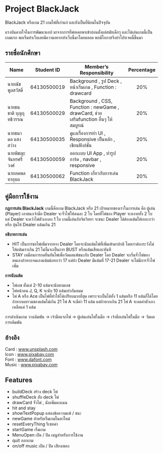 
# Project BlackJack

BlackJack หรือเกม 21 เกมไพ่ที่เก่าแก่ และยังเป็นที่นิยมในปัจจุบัน

แรงบันดาลใจในการพัฒนาแอป
มาจากการที่พ่อเคยพาเข้าบ่อนตั้งแต่สมัยเด็กๆ และได้เล่นเกมนี้เป็นเกมแรก พอเริ่มทำเว็บเลยมีความอยากทำเว็บนี้มาโดยตลอด พอมีโอกาสจึงทำโปรเจคนี้ขึ้นมา

## รายชื่อนักศึกษา

| Name | Student ID |  Member’s Responsibility | Percentage |
| - | - | - | :-: |
| นายณัช พูลสวัสดิ์ | 64130500019 | Background , รูป Deck , หน้าเริ่มเกม , Function : drawcard | 20% |
| นายธนชาติ บุญฤทธิวรรณ | 64130500029 | Background , CSS,  Function : newGame , drawCard, ช่วยเสริมfunction อื่นๆ ให้สมบูรณ์  | 20% |
| นายธนาดล แสงสว่าง | 64130500035 | ดูแลเรื่องการทำ UI , Responsive เป็นหลัก , เขียนฟังก์ชั่น | 20% | 
| นายพิชญะ จันทรศรีวงศ์ | 64130500059 | ออกเเบบ UI App , ทำรูปการ์ด , navbar , responsive | 20% |
| นายภคพล ทาอุบล | 64130500062 | Function เกี่ยวกับการเล่น BlackJack | 20% |

## คู่มือการใช้งาน
**กฎการเล่น BlackJack**
เกมนี้คือเกม BlackJack หรือ 21
เป้าหมายของเราในการเล่น คือ ผู้เล่น (Player) เอาชนะเจ้ามือ  Dealer จะจั่วไพ่ให้คนละ 2 ใบ โดยที่ไพ่ของ Player
จะหงายทั้ง 2 ใบ แต่ Dealer จะคว่ำไพ่ตัวเองลง 1 ใบ เกมนี้เล่นกับจิตวิทยา จะชนะ Dealer ได้ต้องแต้มให้เยอะกว่า หรือ ลุ้นให้ Dealer
แต้มเกิน 21

            
**อธิบายการเล่น**
- HIT เป็นการขอไพ่เพิ่มจากทาง Dealer โดยจะนับแต้มไพ่ที่เพิ่มเข้ามาปกติ โดยเราต้องระวังไม่ให้แต้มเราเกิน
21 ไม่งั้นจะเป็นการ BUST หรือแต้มเสียและทันที 
- STAY เหมือนการกดยืนยันไพ่เพื่อวัดผลแพ้ชนะกับ Dealer โดย Dealer
จะเริ่มจั่วไพ่ของตนเองถ้าหากจนเองแต้มน้อยกว่า 17 แต่ถ้า Dealer มีแต้มที่ 17-21 Dealer จะไม่มีการจั่วไพ่เพิ่ม

**การนับแต้ม**
- ไพ่เลข ตั้งแต่ 2-10 แต้มจะนับตามเลข
- ไพ่หน้าคน J, Q, K จะนับ 10 แต้มเท่ากันหมด
- ไพ่ A หรือ Ace เป็นไพ่ที่ทำให้ได้เปรียบมากที่สุด เพราะจะเป็นได้ทั้ง 1 แต้มหรือ 11 แต้มก็ได้โดยถ้าหากผลรวมของแต้มไม่เกิน 21 ไพ่ A จะมีค่า 11 แต้ม แต่ถ้าหากเกิน 21 ไพ่ A จะลดค่าตัวเองเหลือแค่ 1 แต้ม

การดำเนินเกม
วางเดิมพัน -> เจ้ามือแจกไพ่ -> ผู้เล่นเล่นไพ่ในมือ -> เจ้ามือเล่นไพ่ในมือ -> วัดผลการเดิมพัน

## อ้างอิง
Card : www.unsplash.com <br/>
Icon : www.pixabay.com <br/>
Font : www.dafont.com <br/>
Music : www.pixabay.com <br/>

## Features
- buildDeck สร้าง deck ไพ่
- shuffleDeck สับ deck ไพ่
- drawCard จั่วไพ่ , นับเพิ่มคะแนน
- hit and stay 
- showTextPopup แสดงข้อความแพ้ / ชนะ
- newGame สำหรับเริ่มเกมในตาใหม่
- resetEveryThing รีเซทค่า
- startGame เริ่มเกม
- MenuOpen เปิด / ปิด เมนูสำหรับการใช้งาน
- quit ออกเกม
- on/off music เปิด / ปิด เสียงเพลง


